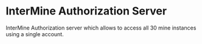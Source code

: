 # InterMine Authorization Server
InterMine Authorization server which allows to access all 30 mine instances using a single account.
